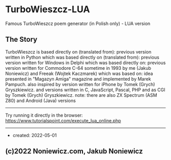 # TurboWieszcz-LUA
Famous TurboWieszcz poem generator (in Polish only) - LUA version

## The Story

TurboWieszcz is based directly on (translated from): previous version written in Python
which was based directly on (translated from): previous version written for Windows in Delphi
which was based directly on: previous version written for Commodore C-64 sometime in 1993
by me (Jakub Noniewicz) and Freeak (Wojtek Kaczmarek)
which was based on:
idea presented in "Magazyn Amiga" magazine and implemented by Marek Pampuch.
also inspired by version written for iPhone by Tomek (Grych) Gryszkiewicz.
and versions written in C, JavaScript, Pascal, PHP and as CGI by Tomek (Grych) Gryszkiewicz.
note: there are also ZX Spectrum (ASM Z80) and Android (Java) versions

---

Try running it directly in the browser:
https://www.tutorialspoint.com/execute_lua_online.php

---

* created: 2022-05-01


## (c)2022 Noniewicz.com, Jakub Noniewicz
